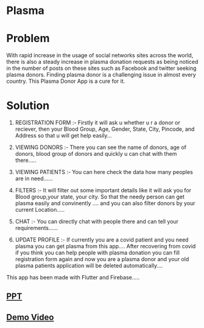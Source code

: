 # Plasma

# Problem

With rapid increase in the usage of social networks sites across the world, there is also a steady increase in plasma donation requests as being noticed in the number of posts on these sites such as Facebook and twitter seeking plasma donors. Finding plasma donor is a challenging issue in almost every country. 
This Plasma Donor App is a cure for it.

# Solution

1. REGISTRATION FORM  :- Firstly it will ask u whether u r a donor or reciever, then your Blood Group, Age, Gender, State, City, Pincode, and Address so that u will get help easily...

2. VIEWING DONORS :- There you can see the name of donors, age of donors, blood group of donors and quickly u can chat with them there.....

3. VIEWING PATIENTS  :- You can here check the data how many peoples are in need......

4. FILTERS :- It will filter out some important details like it will ask you for Blood group,your state, your city. So that the needy person can get plasma easily and convinently ....
and you can also filter donors by your current Location.....

5. CHAT :-  You can directly chat with people there and  can tell your requirements......

6. UPDATE PROFILE :- If currently you are a covid patient and you need plasma you can get plasma from this app....
After recovering from covid if you think you can help people with plasma donation you can fill registration form again and now you are a plasma donor and your old plasma patients application will be deleted automatically....

This app has been made with Flutter and Firebase.....


## [PPT](https://docs.google.com/presentation/d/1rLbAgC2QCO6-Du2upyxPwTqKHgJ0hF8sDKDdhGTCdos/edit?usp=sharing)
## [Demo Video](https://youtu.be/sgLtpba-H_Y)
